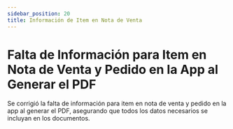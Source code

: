 ```yaml
---
sidebar_position: 20
title: Información de Item en Nota de Venta
---
```


# Falta de Información para Item en Nota de Venta y Pedido en la App al Generar el PDF

Se corrigió la falta de información para item en nota de venta y pedido en la app al generar el PDF, asegurando que todos los datos necesarios se incluyan en los documentos.
